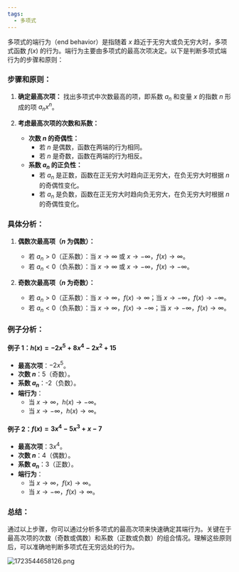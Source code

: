 ```yaml
---
tags:
  - 多项式
---
```


多项式的端行为（end behavior）是指随着 $x$ 趋近于无穷大或负无穷大时，多项式函数 $f(x)$ 的行为。端行为主要由多项式的最高次项决定。以下是判断多项式端行为的步骤和原则：

### 步骤和原则：

1. **确定最高次项：**
   找出多项式中次数最高的项，即系数 $a_n$ 和变量 $x$ 的指数 $n$ 形成的项 $a_n x^n$。

2. **考虑最高次项的次数和系数：**
   - **次数 $n$ 的奇偶性：** 
     - 若 $n$ 是偶数，函数在两端的行为相同。
     - 若 $n$ 是奇数，函数在两端的行为相反。
   - **系数 $a_n$ 的正负性：**
     - 若 $a_n$ 是正数，函数在正无穷大时趋向正无穷大，在负无穷大时根据 $n$ 的奇偶性变化。
     - 若 $a_n$ 是负数，函数在正无穷大时趋向负无穷大，在负无穷大时根据 $n$ 的奇偶性变化。

### 具体分析：

1. **偶数次最高项（$n$ 为偶数）：**
   - 若 $a_n > 0$（正系数）：当 $x \to \infty$ 或 $x \to -\infty$，$f(x) \to \infty$。
   - 若 $a_n < 0$（负系数）：当 $x \to \infty$ 或 $x \to -\infty$，$f(x) \to -\infty$。

2. **奇数次最高项（$n$ 为奇数）：**
   - 若 $a_n > 0$（正系数）：当 $x \to \infty$，$f(x) \to \infty$；当 $x \to -\infty$，$f(x) \to -\infty$。
   - 若 $a_n < 0$（负系数）：当 $x \to \infty$，$f(x) \to -\infty$；当 $x \to -\infty$，$f(x) \to \infty$。

### 例子分析：

#### 例子 1：$h(x) = -2x^5 + 8x^4 - 2x^2 + 15$
- **最高次项**：$-2x^5$。
- **次数 $n$**：5（奇数）。
- **系数 $a_n$**：-2（负数）。
- **端行为**：
  - 当 $x \to \infty$，$h(x) \to -\infty$。
  - 当 $x \to -\infty$，$h(x) \to \infty$。

#### 例子 2：$f(x) = 3x^4 - 5x^3 + x - 7$
- **最高次项**：$3x^4$。
- **次数 $n$**：4（偶数）。
- **系数 $a_n$**：3（正数）。
- **端行为**：
  - 当 $x \to \infty$，$f(x) \to \infty$。
  - 当 $x \to -\infty$，$f(x) \to \infty$。

### 总结：

通过以上步骤，你可以通过分析多项式的最高次项来快速确定其端行为。关键在于最高次项的次数（奇数或偶数）和系数（正数或负数）的组合情况。理解这些原则后，可以准确地判断多项式在无穷远处的行为。

![1723544658126.png](https://s1.vika.cn/space/2024/08/13/37aff71078004ec496a2784a7099352b)
